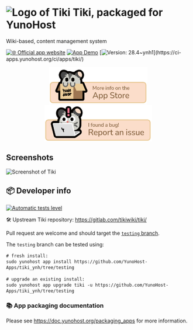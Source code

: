 <!--
N.B.: This README was automatically generated by <https://github.com/YunoHost/apps_tools/blob/main/readme_generator>
It shall NOT be edited by hand.
-->

<h1>
  <img src="https://raw.githubusercontent.com/YunoHost/apps/main/logos/tiki.png" width="32px" alt="Logo of Tiki">
  Tiki, packaged for YunoHost
</h1>

Wiki-based, content management system

[![🌐 Official app website](https://img.shields.io/badge/Official_app_website-darkgreen?style=for-the-badge)](https://tiki.org/)
[![App Demo](https://img.shields.io/badge/App_Demo-blue?style=for-the-badge)](https://tiki.org/Try-Tiki)
[![Version: 28.4~ynh1](https://img.shields.io/badge/Version-28.4~ynh1-rgb(18,138,11)?style=for-the-badge)](https://ci-apps.yunohost.org/ci/apps/tiki/)

<div align="center">
<a href="https://apps.yunohost.org/app/tiki"><img height="100px" src="https://github.com/YunoHost/yunohost-artwork/raw/refs/heads/main/badges/neopossum-badges/badge_more_info_on_the_appstore.svg"/></a>
<a href="https://github.com/YunoHost-Apps/tiki_ynh/issues"><img height="100px" src="https://github.com/YunoHost/yunohost-artwork/raw/refs/heads/main/badges/neopossum-badges/badge_report_an_issue.svg"/></a>
</div>


## Screenshots
![Screenshot of Tiki](./doc/screenshots/Screenshot.png)

## 📦 Developer info

[![Automatic tests level](https://apps.yunohost.org/badge/cilevel/tiki)](https://ci-apps.yunohost.org/ci/apps/tiki/)

🛠️ Upstream Tiki repository: <https://gitlab.com/tikiwiki/tiki/>

Pull request are welcome and should target the [`testing` branch](https://github.com/YunoHost-Apps/tiki_ynh/tree/testing).

The `testing` branch can be tested using:
```
# fresh install:
sudo yunohost app install https://github.com/YunoHost-Apps/tiki_ynh/tree/testing

# upgrade an existing install:
sudo yunohost app upgrade tiki -u https://github.com/YunoHost-Apps/tiki_ynh/tree/testing
```

### 📚 App packaging documentation

Please see <https://doc.yunohost.org/packaging_apps> for more information.